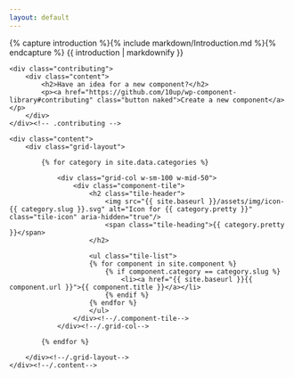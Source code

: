 ```yaml
---
layout: default
---
```

<main id="main-content">
	<div class="intro-text">
		<div class="content">
			{% capture introduction %}{% include markdown/Introduction.md %}{% endcapture %}
			{{ introduction | markdownify }}
		</div>
	</div>

	<div class="contributing">
		<div class="content">
			<h2>Have an idea for a new component?</h2>
			<p><a href="https://github.com/10up/wp-component-library#contributing" class="button naked">Create a new component</a></p>
		</div>
	</div><!-- .contributing -->

	<div class="content">
		<div class="grid-layout">

			{% for category in site.data.categories %}

				<div class="grid-col w-sm-100 w-mid-50">
					<div class="component-tile">
						<h2 class="tile-header">
							<img src="{{ site.baseurl }}/assets/img/icon-{{ category.slug }}.svg" alt="Icon for {{ category.pretty }}"  class="tile-icon" aria-hidden="true"/>
							<span class="tile-heading">{{ category.pretty }}</span>
						</h2>

						<ul class="tile-list">
						{% for component in site.component %}
							{% if component.category == category.slug %}
								<li><a href="{{ site.baseurl }}{{ component.url }}">{{ component.title }}</a></li>
							{% endif %}
						{% endfor %}
						</ul>
					</div><!--/.component-tile-->
				</div><!--/.grid-col-->

			{% endfor %}

		</div><!--/.grid-layout-->
	</div><!--/.content-->
</main>
